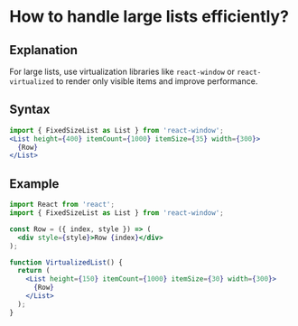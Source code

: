 # How to handle large lists efficiently?

## Explanation
For large lists, use virtualization libraries like `react-window` or `react-virtualized` to render only visible items and improve performance.

## Syntax
```jsx
import { FixedSizeList as List } from 'react-window';
<List height={400} itemCount={1000} itemSize={35} width={300}>
  {Row}
</List>
```

## Example
```jsx
import React from 'react';
import { FixedSizeList as List } from 'react-window';

const Row = ({ index, style }) => (
  <div style={style}>Row {index}</div>
);

function VirtualizedList() {
  return (
    <List height={150} itemCount={1000} itemSize={30} width={300}>
      {Row}
    </List>
  );
}
``` 